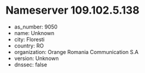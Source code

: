 # Nameserver 109.102.5.138

* as_number: 9050
* name: Unknown
* city: Floresti
* country: RO
* organization: Orange Romania Communication S.A
* version: Unknown
* dnssec: false
